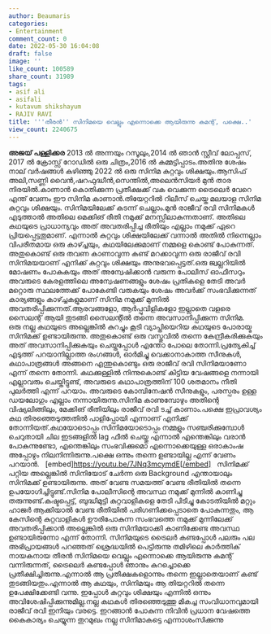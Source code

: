 ```yaml
---
author: Beaumaris
categories:
- Entertainment
comment_count: 0
date: 2022-05-30 16:04:08
draft: false
image: ''
like_count: 100589
share_count: 31989
tags:
- asif ali
- asifali
- kutavum shikshayum
- RAJIV RAVI
title: '''തീരൻ'' സിനിമയെ വെല്ലും എന്നൊക്കെ ആയിരുന്നു കമന്റ്‌, പക്ഷെ..'
view_count: 2240675
---
```


**അജയ് പള്ളിക്കര** 2013 ൽ അന്നയും റസൂലും,2014 ൽ ഞാൻ സ്റ്റീവ് ലോപ്പസ്, 2017 ൽ ക്രോസ്സ് റോഡിൽ ഒരു ചിത്രം,2016 ൽ കമ്മട്ടിപ്പാടം.അതിനു ശേഷം നാല് വർഷങ്ങൾ കഴിഞ്ഞു 2022 ൽ ഒരു സിനിമ കുറ്റവും ശിക്ഷയും.ആസിഫ് അലി,സണ്ണി വൈൻ,ഷറഫുദ്ധീൻ,സെന്തിൽ,അലെൻസിയർ മുൻ താര നിരയിൽ.കാണാൻ കൊതിക്കുന്ന പ്രതീക്ഷക്ക് വക വെക്കുന്ന ട്രൈലെർ വേറെ എന്ത് വേണം ഈ സിനിമ കാണാൻ.തിയേറ്ററിൽ റിലീസ് ചെയ്ത മലയാള സിനിമ കുറ്റവും ശിക്ഷയും. സിനിമയിലേക്ക് കടന്ന് ചെല്ലാം.മുൻ രാജീവ്‌ രവി സിനിമകൾ എടുത്താൽ അതിലെ മെക്കിങ് രീതി നമുക്ക് മനസ്സിലാകുന്നതാണ്. അതിലെ കഥയുടെ പ്രാധാന്യവും അത്‌ അവതരിപ്പിച്ച രീതിയും എല്ലാം നമുക്ക് ഏറെ പ്രിയപ്പെട്ടതുമാണ്. എന്നാൽ കുറ്റവും ശിക്ഷയിലേക്ക് വന്നാൽ അതിൽ നിന്നെല്ലാം വിപരീതമായ ഒരു കാഴ്ച്ചയും, കഥയിലേക്കുമാണ് നമ്മളെ കൊണ്ട് പോകുന്നത്. അതുകൊണ്ട് ഒരു തവണ കാണാവുന്ന കണ്ട് മറക്കാവുന്ന ഒരു രാജീവ്‌ രവി സിനിമയയാണ് എനിക്ക് കുറ്റവും ശിക്ഷയും അനുഭവപ്പെട്ടത്.ഒരു ജ്വല്ലറിയിൽ മോഷണം പോകുകയും അത്‌ അന്വേഷിക്കാൻ വരുന്ന പോലീസ് ഓഫീസറും അവരുടെ കേരളത്തിലെ അന്വേഷണങ്ങളും ശേഷം പ്രതികളെ തേടി അവർ മറ്റൊരു സ്ഥലത്തേക്ക് പോകേണ്ടി വരുകയും ശേഷം അവർക്ക്‌ സംഭവിക്കുന്നത് കാര്യങ്ങളും കാഴ്ച്ചകളുമാണ് സിനിമ നമുക്ക് മുന്നിൽ അവതരിപ്പിക്കുന്നത്.ആരവങ്ങളോ, ആർപ്പുവിളികളോ ഇല്ലാതെ വളരെ സൈലന്റ് ആയി തുടങ്ങി സൈലന്റിൽ തന്നെ അവസാനിപ്പിക്കുന്ന സിനിമ. &nbsp; &nbsp; ഒരു നല്ല കഥയുടെ അല്ലെങ്കിൽ കുറച്ചും കൂടി വ്യാപ്തിയെറിയ കഥയുടെ പോരായ്മ സിനിമക്ക് ഉണ്ടായിരുന്നു. അതുകൊണ്ട് ഒരു വസ്തുവിൽ തന്നെ കേന്ദ്രീകരിക്കുകയും അത്‌ അവസാനിപ്പിക്കുകയും ചെയ്തപ്പോൾ എന്തോ പോലെ തോന്നി.പ്രത്യേകിച്ച് എടുത്ത് പറയാനില്ലാത്ത രംഗങ്ങൾ, ഓർമിച്ചു വെക്കാനാകാത്ത സീനുകൾ, കഥാപാത്രങ്ങൾ അങ്ങനെ എന്തുകൊണ്ടും ഒരു രാജീവ്‌ രവി സിനിമയാണോ എന്ന് തന്നെ തോന്നി. കഥക്കുള്ളിൽ നിന്നുകൊണ്ട് കിട്ടിയ വേഷങ്ങളെ നന്നായി എല്ലാവരും ചെയ്തിട്ടുണ്ട്, അവരുടെ കഥാപാത്രത്തിന് 100 ശതമാനം നീതി പുലർത്തി എന്ന് പറയാം. അവരുടെ കോമ്പിനേഷൻ സീനുകളും, പരസ്പരം ഉള്ള ഡയലോഗും എല്ലാം നന്നായിരുന്നു.സിനിമ കാണുമ്പോഴും അതിന്റെ വിഷ്യലിങ്ങിലും, മേക്കിങ് രീതിയിലും രാജീവ്‌ രവി ടച്ച് കാണാം.പക്ഷെ ഇപ്രാവശ്യം കഥ തിരഞ്ഞെടുത്തതിൽ പാളിപ്പോയി എന്നാണ് എനിക്ക് തോന്നിയത്.കഥയോടൊപ്പം സിനിമയോടൊപ്പം നമ്മളും സഞ്ചരിക്കുമ്പോൾ ചെറുതായി ചില ഇടങ്ങളിൽ lag ഫീൽ ചെയ്തു എന്നാൽ എന്തെങ്കിലും വരാൻ പോകുന്നുണ്ടോ, എന്തെങ്കിലും സംഭവിക്കുമൊ എന്നൊക്കെയുള്ള ഒരാകാംഷ അപ്പോഴും നിലനിന്നിരുന്നു.പക്ഷെ ഒന്നും തന്നെ ഉണ്ടായില്ല എന്ന് വേണം പറയാൻ. &nbsp; [embed]https://youtu.be/7JNq3mcymdE[/embed] &nbsp; സിനിമക്ക് പറ്റിയ അല്ലെങ്കിൽ സിനിയോട് ചേർന്ന ഒരു Background എന്തായാലും സിനിമക്ക് ഉണ്ടായിരുന്നു. അത്‌ വേണ്ട സമയത്ത് വേണ്ട രീതിയിൽ തന്നെ ഉപയോഗിച്ചിട്ടുണ്ട്.സിനിമ പോലീസിന്റെ അവസ്ഥ നമുക്ക് മുന്നിൽ കാണിച്ചു തരുന്നുണ്ട്.കഷ്ടപ്പെട്ട്, ബുദ്ധിമുട്ടി കുറ്റവാളികളെ തേടി പിടിച്ചു കോടതിയിൽ മറ്റും ഹാജർ ആക്കിയാൽ വേണ്ട രീതിയിൽ പരിഗണിക്കപ്പെടാതെ പോകുന്നതും, ആ കേസിന്റെ കുറ്റവാളികൾ ഊരിപോകുന്ന സംഭവത്തെ നമുക്ക് മുന്നിലേക്ക് അവതരിപ്പിക്കാൻ അല്ലെങ്കിൽ ഒരു സിനിമയാക്കി കാണിക്കേണ്ട അവസ്ഥ ഉണ്ടായിരുന്നോ എന്ന് തോന്നി. സിനിമയുടെ ട്രൈലർ കണ്ടപ്പോൾ പലരും പല അഭിപ്രായങ്ങൾ പറഞ്ഞത് ശ്രെദ്ധയിൽ പെട്ടിരുന്നു തമിഴിലെ കാർത്തിക് നായകനായ തീരൻ സിനിമയെ വെല്ലും എന്നൊക്കെ ആയിരുന്നു കമന്റ്‌ വന്നിരുന്നത്, ട്രൈലെർ കണ്ടപ്പോൾ ഞാനും കുറച്ചൊക്കെ പ്രതീക്ഷിച്ചിരുന്നു.എന്നാൽ ആ പ്രതീക്ഷകളൊന്നും തന്നെ ഇല്ലാതെയാണ് കണ്ട് തുടങ്ങിയതും.എന്നാൽ ആ കഥയും, സിനിമയും ആ തിയറ്ററിൽ തന്നെ ഉപേക്ഷിക്കേണ്ടി വന്നു. ഇപ്പോൾ കുറ്റവും ശിക്ഷയും എന്നിൽ ഒന്നും അവിശേഷിപ്പിക്കുന്നുമില്ല.നല്ല കഥകൾ തിരഞ്ഞെടുത്തു മികച്ച സംവിധാനവുമായി രാജീവ്‌ രവി ഇനിയും വരട്ടെ. ഇറങ്ങാൻ പോകുന്ന നിവിൻ പ്രധാന വേഷത്തെ കൈകാര്യം ചെയ്യുന്ന തുറമുഖം നല്ല സിനിമാകട്ടെ എന്നാശംസിക്കുന്നു